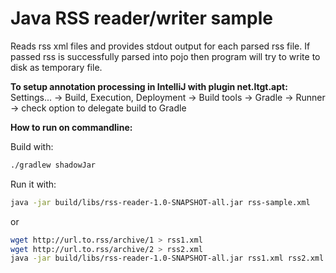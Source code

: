Java RSS reader/writer sample
===========
Reads rss xml files and provides stdout output for each parsed rss file.
If passed rss is successfully parsed into pojo then program will try to write to disk as temporary file.

__To setup annotation processing in IntelliJ with plugin net.ltgt.apt:__  
Settings... -> Build, Execution, Deployment -> Build tools -> Gradle -> Runner -> check option to delegate build to Gradle

__How to run on commandline:__

Build with:
```bash
./gradlew shadowJar
```

Run it with:
```bash
java -jar build/libs/rss-reader-1.0-SNAPSHOT-all.jar rss-sample.xml
```
or

```bash
wget http://url.to.rss/archive/1 > rss1.xml
wget http://url.to.rss/archive/2 > rss2.xml
java -jar build/libs/rss-reader-1.0-SNAPSHOT-all.jar rss1.xml rss2.xml
```
